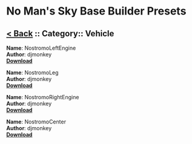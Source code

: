 # No Man's Sky Base Builder Presets  

## [< Back](https://charliebanks.github.io/nms-base-builder-presets/) :: Category:: Vehicle

__Name__: NostromoLeftEngine  
__Author__: djmonkey  
[__Download__](https://raw.githubusercontent.com/charliebanks/nms-base-builder-presets/master/Vehicle/djmonkey_NostromoLeftEngine.json)  

__Name__: NostromoLeg  
__Author__: djmonkey  
[__Download__](https://raw.githubusercontent.com/charliebanks/nms-base-builder-presets/master/Vehicle/djmonkey_NostromoLeg.json)  

__Name__: NostromoRightEngine  
__Author__: djmonkey  
[__Download__](https://raw.githubusercontent.com/charliebanks/nms-base-builder-presets/master/Vehicle/djmonkey_NostromoRightEngine.json)  

__Name__: NostromoCenter  
__Author__: djmonkey  
[__Download__](https://raw.githubusercontent.com/charliebanks/nms-base-builder-presets/master/Vehicle/djmonkey_NostromoCenter.json)  

